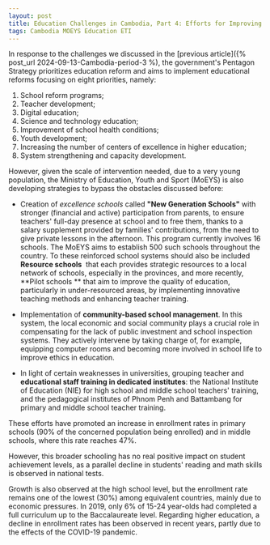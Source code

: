 ```yaml
---
layout: post
title: Education Challenges in Cambodia, Part 4: Efforts for Improving the Enrollment and the Quality of Education in Primary and Secondary Schools in Cambodia
tags: Cambodia MOEYS Education ETI
---
```


In response to the challenges we discussed in the [previous article]({% post_url 2024-09-13-Cambodia-period-3 %), the government's Pentagon Strategy prioritizes education reform and aims to implement educational reforms focusing on eight priorities, namely: 
1. School reform programs; 
1. Teacher development; 
1. Digital education; 
1. Science and technology education; 
1. Improvement of school health conditions; 
1. Youth development; 
1. Increasing the number of centers of excellence in higher education; 
1. System strengthening and capacity development.

However, given the scale of intervention needed, due to a very young population, the Ministry of Education, Youth and Sport (MoEYS) is also developing strategies to bypass the obstacles discussed before:

- Creation of _excellence schools_ called **"New Generation Schools"** with stronger (financial and active) participation from parents, to ensure teachers' full-day presence at school and to free them, thanks to a salary supplement provided by families' contributions, from the need to give private lessons in the afternoon. This program currently involves 16 schools. The MoEYS aims to establish 500 such schools throughout the country. To these reinforced school systems should also be included **Resource schools**  that each provides strategic resources to a local network of schools, especially in the provinces, and more recently, **Pilot schools ** that aim to improve the quality of education, particularly in under-resourced areas, by implementing innovative teaching methods and enhancing teacher training. 

- Implementation of **community-based school management**. In this system, the local economic and social community plays a crucial role in compensating for the lack of public investment and school inspection systems. They actively intervene by taking charge of, for example, equipping computer rooms and becoming more involved in school life to improve ethics in education.

- In light of certain weaknesses in universities, grouping teacher and **educational staff training in dedicated institutes**: the National Institute of Education (NIE) for high school and middle school teachers' training, and the pedagogical institutes of Phnom Penh and Battambang for primary and middle school teacher training.

These efforts have promoted an increase in enrollment rates in primary schools (90% of the concerned population being enrolled) and in middle schools, where this rate reaches 47%. 

However, this broader schooling has no real positive impact on student achievement levels, as a parallel decline in students' reading and math skills is observed in national tests. 

Growth is also observed at the high school level, but the enrollment rate remains one of the lowest (30%) among equivalent countries, mainly due to economic pressures. In 2019, only 6% of 15-24 year-olds had completed a full curriculum up to the Baccalaureate level. 
Regarding higher education, a decline in enrollment rates has been observed in recent years, partly due to the effects of the COVID-19 pandemic.
